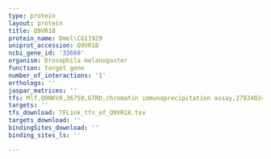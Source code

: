 ```yaml
---
type: protein
layout: protein
title: Q9VR18
protein_name: Dmel\CG11929
uniprot_accession: Q9VR18
ncbi_gene_id: '33668'
organism: Drosophila melanogaster
function: target gene
number_of_interactions: '1'
orthologs: ''
jaspar_matrices: ''
tfs: Mlf,Q9NKV0,36750,GTRD,chromatin immunoprecipitation assay,27924024%5Buid%5D,No
targets: ''
tfs_download: TFLink_tfs_of_Q9VR18.tsv
targets_download: ''
bindingSites_download: ''
binding_sites_ls: ''

---
```

